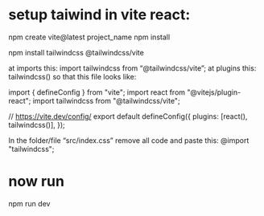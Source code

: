 # setup taiwind in vite react:
npm create vite@latest project_name 
npm install


npm install tailwindcss @tailwindcss/vite

at imports this: import tailwindcss from “@tailwindcss/vite”;
at plugins this: tailwindcss()
so that this file looks like:

import { defineConfig } from "vite";
import react from "@vitejs/plugin-react";
import tailwindcss from "@tailwindcss/vite";

// https://vite.dev/config/
export default defineConfig({
  plugins: [react(), tailwindcss()],
});

In the folder/file “src/index.css” remove all code and paste this:
@import "tailwindcss";

# now run 
npm run dev